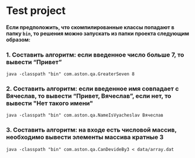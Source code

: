 # Test project

#### Если предположить, что скомпилированные классы попадают в папку `bin`, то решения можно запускать из папки проекта следующим образом:  
 

### 1. Составить алгоритм: если введенное число больше 7, то вывести “Привет”  

`java -classpath "bin" com.aston.qa.GreaterSeven 8`  

### 2. Составить алгоритм: если введенное имя совпадает с Вячеслав, то вывести “Привет, Вячеслав”, если нет, то вывести "Нет такого имени"  

`java -classpath "bin" com.aston.qa.NameIsVyacheslav Вячеслав`
 
### 3. Составить алгоритм: на входе есть числовой массив, необходимо вывести элементы массива кратные 3

`java -classpath "bin" com.aston.qa.CanDevideBy3 < data/array.dat` 
